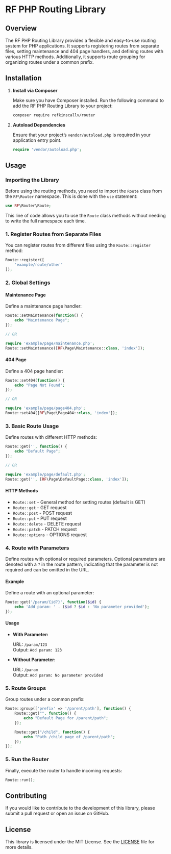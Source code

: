 # RF PHP Routing Library

## Overview

The RF PHP Routing Library provides a flexible and easy-to-use routing system for PHP applications. It supports registering routes from separate files, setting maintenance and 404 page handlers, and defining routes with various HTTP methods. Additionally, it supports route grouping for organizing routes under a common prefix.

## Installation

1. **Install via Composer**

   Make sure you have Composer installed. Run the following command to add the RF PHP Routing Library to your project:

   ```bash
   composer require refkinscallv/router
   ```

2. **Autoload Dependencies**

   Ensure that your project’s `vendor/autoload.php` is required in your application entry point.

   ```php
   require 'vendor/autoload.php';
   ```

## Usage

### Importing the Library

Before using the routing methods, you need to import the `Route` class from the `RF\Router` namespace. This is done with the `use` statement:

```php
use RF\Router\Route;
```

This line of code allows you to use the `Route` class methods without needing to write the full namespace each time.

### 1. Register Routes from Separate Files

You can register routes from different files using the `Route::register` method:

```php
Route::register([
    'example/route/other'
]);
```

### 2. Global Settings

#### Maintenance Page

Define a maintenance page handler:

```php
Route::setMaintenance(function() {
    echo "Maintenance Page";
});

// OR

require 'example/page/maintenance.php';
Route::setMaintenance([RF\Page\Maintenance::class, 'index']);
```

#### 404 Page

Define a 404 page handler:

```php
Route::set404(function() {
    echo "Page Not Found";
});

// OR

require 'example/page/page404.php';
Route::set404([RF\Page\Page404::class, 'index']);
```

### 3. Basic Route Usage

Define routes with different HTTP methods:

```php
Route::get('', function() {
    echo "Default Page";
});

// OR

require 'example/page/default.php';
Route::get('', [RF\Page\DefaultPage::class, 'index']);
```

#### HTTP Methods

- `Route::set` - General method for setting routes (default is GET)
- `Route::get` - GET request
- `Route::post` - POST request
- `Route::put` - PUT request
- `Route::delete` - DELETE request
- `Route::patch` - PATCH request
- `Route::options` - OPTIONS request

### 4. Route with Parameters

Define routes with optional or required parameters. Optional parameters are denoted with a `?` in the route pattern, indicating that the parameter is not required and can be omitted in the URL.

#### Example

Define a route with an optional parameter:

```php
Route::get('/param/{id?}', function($id) {
    echo 'Add param: ' . ($id ? $id : 'No parameter provided');
});
```

#### Usage

- **With Parameter:**

  URL: `/param/123`  
  Output: `Add param: 123`

- **Without Parameter:**

  URL: `/param`  
  Output: `Add param: No parameter provided`

### 5. Route Groups

Group routes under a common prefix:

```php
Route::group(['prefix' => '/parent/path'], function() {
    Route::get("", function() {
        echo "Default Page for /parent/path";
    });

    Route::get("/child", function() {
        echo "Path /child page of /parent/path";
    });
});
```

### 5. Run the Router

Finally, execute the router to handle incoming requests:

```php
Route::run();
```

## Contributing

If you would like to contribute to the development of this library, please submit a pull request or open an issue on GitHub.

## License

This library is licensed under the MIT License. See the [LICENSE](LICENSE) file for more details.